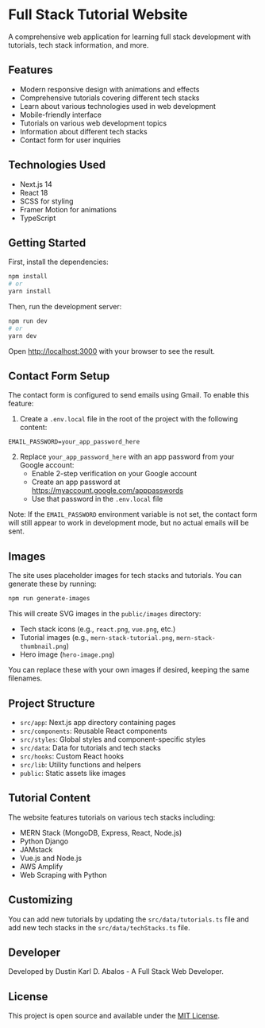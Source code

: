 # Full Stack Tutorial Website

A comprehensive web application for learning full stack development with tutorials, tech stack information, and more.

## Features

- Modern responsive design with animations and effects
- Comprehensive tutorials covering different tech stacks
- Learn about various technologies used in web development
- Mobile-friendly interface
- Tutorials on various web development topics
- Information about different tech stacks
- Contact form for user inquiries

## Technologies Used

- Next.js 14
- React 18
- SCSS for styling
- Framer Motion for animations
- TypeScript

## Getting Started

First, install the dependencies:

```bash
npm install
# or
yarn install
```

Then, run the development server:

```bash
npm run dev
# or
yarn dev
```

Open [http://localhost:3000](http://localhost:3000) with your browser to see the result.

## Contact Form Setup

The contact form is configured to send emails using Gmail. To enable this feature:

1. Create a `.env.local` file in the root of the project with the following content:

```
EMAIL_PASSWORD=your_app_password_here
```

2. Replace `your_app_password_here` with an app password from your Google account:
   - Enable 2-step verification on your Google account
   - Create an app password at https://myaccount.google.com/apppasswords
   - Use that password in the `.env.local` file

Note: If the `EMAIL_PASSWORD` environment variable is not set, the contact form will still appear to work in development mode, but no actual emails will be sent.

## Images

The site uses placeholder images for tech stacks and tutorials. You can generate these by running:

```bash
npm run generate-images
```

This will create SVG images in the `public/images` directory:
- Tech stack icons (e.g., `react.png`, `vue.png`, etc.)
- Tutorial images (e.g., `mern-stack-tutorial.png`, `mern-stack-thumbnail.png`)
- Hero image (`hero-image.png`)

You can replace these with your own images if desired, keeping the same filenames.

## Project Structure

- `src/app`: Next.js app directory containing pages
- `src/components`: Reusable React components
- `src/styles`: Global styles and component-specific styles
- `src/data`: Data for tutorials and tech stacks
- `src/hooks`: Custom React hooks
- `src/lib`: Utility functions and helpers
- `public`: Static assets like images

## Tutorial Content

The website features tutorials on various tech stacks including:

- MERN Stack (MongoDB, Express, React, Node.js)
- Python Django
- JAMstack
- Vue.js and Node.js
- AWS Amplify
- Web Scraping with Python

## Customizing

You can add new tutorials by updating the `src/data/tutorials.ts` file and add new tech stacks in the `src/data/techStacks.ts` file.

## Developer

Developed by Dustin Karl D. Abalos - A Full Stack Web Developer.

## License

This project is open source and available under the [MIT License](LICENSE).
